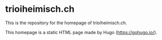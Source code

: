 # trioiheimisch.ch

This is the repository for the homepage of trioiheimisch.ch.

This homepage is a static HTML page made by Hugo (https://gohugo.io/).

